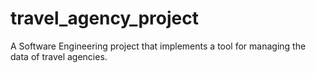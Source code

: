 # travel_agency_project
A Software Engineering project that implements a tool for managing the data of travel agencies.
